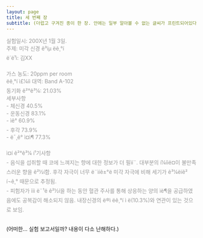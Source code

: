 ```yaml
---
layout: page
title: 세 번째 장
subtitle: (더럽고 구겨진 종이 한 장. 안에는 일부 알아볼 수 없는 글씨가 프린트되어있다.)
---
```


<p style="color: #999">
실험일시: 200X년 1월 3일.<br>
주제: 미각 신경 ê³íµ ëê¸°í<br>
ë´ë¹ì: 김XX<br>
<br>
가스 농도: 20ppm per room<br>
ëê¸°í ì£¼íì 대역: Band A-102<br>
동기화 ê²°ê³¼: 21.03% <br>
세부사항<br>
- 체신경 40.5%<br>
- 운동신경 83.1%<br>
- ìê° 60.9%<br>
- 후각 73.9%<br>
- ë¯¸ê° ì¤ì¶ 77.3% <br>
<br>
ì¤í ê²°ê³¼ í¹기사항<br>
- 음식을 섭취할 때 코에 느껴지는 향에 대한 정보가 더 필ìí¨. 대부분의 í¼íìë¤이 불만족스러운 향을 ê²½í함. 후각 자극이 너무 ë¨ìíê±°ë 미각 자극에 비해 세기가 ê³¼ëíê² í¬ê¸° 때문으로 추정됨.<br>
- 피험자가 ììì ë¨¹ë ê²½í을 하는 동안 혈관 주사를 통해 상응하는 양의 ìë¶을 공급하였음에도 공복감이 해소되지 않음. 내장신경의 ë®ì ëê¸°í ì ë(10.3%)와 연관이 있는 것으로 보임.<br>
</p>
<p>
<br>
(어떠한... 실험 보고서일까? 내용이 다소 난해하다.)
</p>